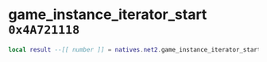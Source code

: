# game_instance_iterator_start `0x4A721118`

```lua
local result --[[ number ]] = natives.net2.game_instance_iterator_start(_unk0 --[[ number ]])
```